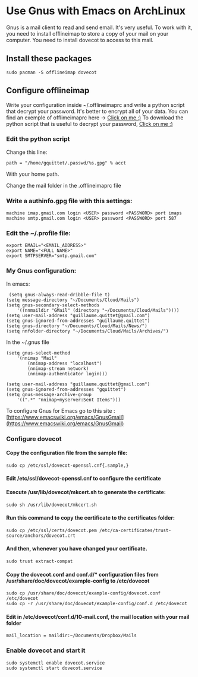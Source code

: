 # Use Gnus with Emacs on ArchLinux

Gnus is a mail client to read and send email. It's very useful. To work with it,
you need to install offlineimap to store a copy of your mail on your computer.
You need to install dovecot to access to this mail.

## Install these packages

    sudo pacman -S offlineimap dovecot

## Configure offlineimap

Write your configuration inside ~/.offlineimaprc and write a python script that
decrypt your password. It's better to encrypt all of your data. You can find an
exemple of offlimeimaprc here -> [Click on me :)](https://github.com/GuillaumeQuittet/myworld/blob/master/emacs/.offlineimaprc)
To download the python script that is useful to decrypt your password, [Click on me :)](https://github.com/GuillaumeQuittet/myworld/blob/master/emacs/.offlineimap-password.py)

### Edit the python script

Change this line:

    path = "/home/gquittet/.passwd/%s.gpg" % acct

With your home path.

Change the mail folder in the .offlineimaprc file

### Write a authinfo.gpg file with this settings:

    machine imap.gmail.com login <USER> password <PASSWORD> port imaps
    machine smtp.gmail.com login <USER> password <PASSWORD> port 587

### Edit the ~/.profile file:

    export EMAIL="<EMAIL_ADDRESS>"
    export NAME="<FULL NAME>"
    export SMTPSERVER="smtp.gmail.com"

### My Gnus configuration:
In emacs:

     (setq gnus-always-read-dribble-file t)
    (setq message-directory "~/Documents/Cloud/Mails")
    (setq gnus-secondary-select-methods
        '((nnmaildir "GMail" (directory "~/Documents/Cloud/Mails"))))
    (setq user-mail-address "guillaume.quittet@gmail.com")
    (setq gnus-ignored-from-addresses "guillaume.quittet")
    (setq gnus-directory "~/Documents/Cloud/Mails/News/")
    (setq nnfolder-directory "~/Documents/Cloud/Mails/Archives/")

In the ~/.gnus file

    (setq gnus-select-method
        '(nnimap "Mail"
            (nnimap-address "localhost")
            (nnimap-stream network)
            (nnimap-authenticator login)))

    (setq user-mail-address "guillaume.quittet@gmail.com")
    (setq gnus-ignored-from-addresses "gquittet")
    (setq gnus-message-archive-group
        '((".*" "nnimap+myserver:Sent Items")))


To configure Gnus for Emacs go to this site : [https://www.emacswiki.org/emacs/GnusGmail](https://www.emacswiki.org/emacs/GnusGmail)

### Configure dovecot

#### Copy the configuration file from the sample file:

    sudo cp /etc/ssl/dovecot-openssl.cnf{.sample,}

#### Edit /etc/ssl/dovecot-openssl.cnf to configure the certificate
#### Execute /usr/lib/dovecot/mkcert.sh to generate the certificate:

    sudo sh /usr/lib/dovecot/mkcert.sh

#### Run this command to copy the certificate to the certificates folder:

    sudo cp /etc/ssl/certs/dovecot.pem /etc/ca-certificates/trust-source/anchors/dovecot.crt

#### And then, whenever you have changed your certificate.

    sudo trust extract-compat

#### Copy the dovecot.conf and conf.d/* configuration files from /usr/share/doc/dovecot/example-config to /etc/dovecot

    sudo cp /usr/share/doc/dovecot/example-config/dovecot.conf /etc/dovecot
    sudo cp -r /usr/share/doc/dovecot/example-config/conf.d /etc/dovecot

#### Edit in /etc/dovecot/conf.d/10-mail.conf, the mail location with your mail folder

    mail_location = maildir:~/Documents/Dropbox/Mails

### Enable dovecot and start it

    sudo systemctl enable dovecot.service
    sudo systemctl start dovecot.service

